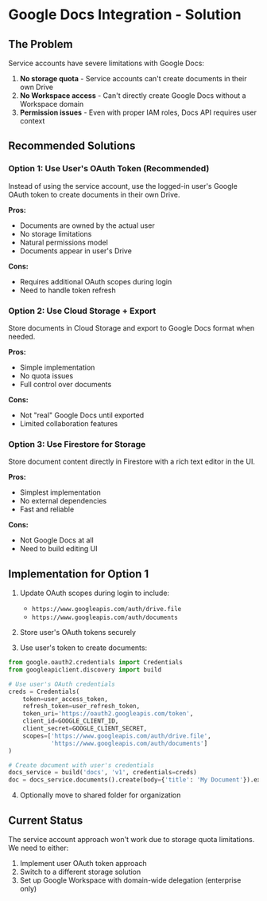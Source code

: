 # Google Docs Integration - Solution

## The Problem
Service accounts have severe limitations with Google Docs:
1. **No storage quota** - Service accounts can't create documents in their own Drive
2. **No Workspace access** - Can't directly create Google Docs without a Workspace domain
3. **Permission issues** - Even with proper IAM roles, Docs API requires user context

## Recommended Solutions

### Option 1: Use User's OAuth Token (Recommended)
Instead of using the service account, use the logged-in user's Google OAuth token to create documents in their own Drive.

**Pros:**
- Documents are owned by the actual user
- No storage limitations
- Natural permissions model
- Documents appear in user's Drive

**Cons:**
- Requires additional OAuth scopes during login
- Need to handle token refresh

### Option 2: Use Cloud Storage + Export
Store documents in Cloud Storage and export to Google Docs format when needed.

**Pros:**
- Simple implementation
- No quota issues
- Full control over documents

**Cons:**
- Not "real" Google Docs until exported
- Limited collaboration features

### Option 3: Use Firestore for Storage
Store document content directly in Firestore with a rich text editor in the UI.

**Pros:**
- Simplest implementation
- No external dependencies
- Fast and reliable

**Cons:**
- Not Google Docs at all
- Need to build editing UI

## Implementation for Option 1

1. Update OAuth scopes during login to include:
   - `https://www.googleapis.com/auth/drive.file`
   - `https://www.googleapis.com/auth/documents`

2. Store user's OAuth tokens securely

3. Use user's token to create documents:
```python
from google.oauth2.credentials import Credentials
from googleapiclient.discovery import build

# Use user's OAuth credentials
creds = Credentials(
    token=user_access_token,
    refresh_token=user_refresh_token,
    token_uri='https://oauth2.googleapis.com/token',
    client_id=GOOGLE_CLIENT_ID,
    client_secret=GOOGLE_CLIENT_SECRET,
    scopes=['https://www.googleapis.com/auth/drive.file', 
            'https://www.googleapis.com/auth/documents']
)

# Create document with user's credentials
docs_service = build('docs', 'v1', credentials=creds)
doc = docs_service.documents().create(body={'title': 'My Document'}).execute()
```

4. Optionally move to shared folder for organization

## Current Status
The service account approach won't work due to storage quota limitations. We need to either:
1. Implement user OAuth token approach
2. Switch to a different storage solution
3. Set up Google Workspace with domain-wide delegation (enterprise only)